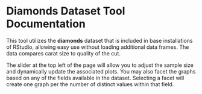 # Diamonds Dataset Tool Documentation

This tool utilizes the **diamonds** dataset that is included in base installations of RStudio, allowing easy use 
without loading additional data frames. The data compares carat size to quality of the cut.

The slider at the top left of the page will allow you to adjust the sample size and dynamically update the associated 
plots. You may also facet the graphs based on any of the fields available in the dataset. Selecting a facet will create 
one graph per the number of distinct values within that field.
